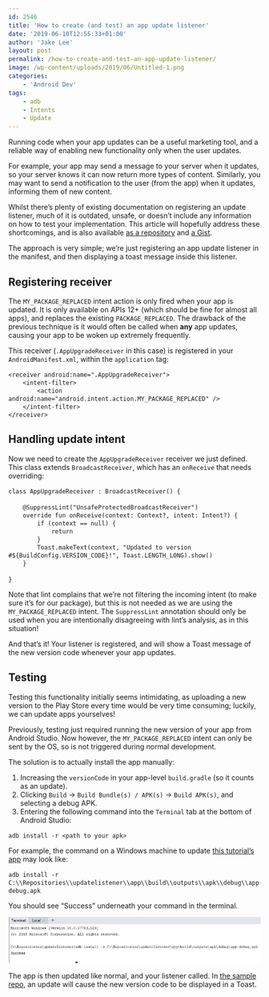 ```yaml
---
id: 2546
title: 'How to create (and test) an app update listener'
date: '2019-06-10T12:55:33+01:00'
author: 'Jake Lee'
layout: post
permalink: /how-to-create-and-test-an-app-update-listener/
image: /wp-content/uploads/2019/06/Untitled-1.png
categories:
    - 'Android Dev'
tags:
    - adb
    - Intents
    - Update
---
```


Running code when your app updates can be a useful marketing tool, and a reliable way of enabling new functionality only when the user updates.

For example, your app may send a message to your server when it updates, so your server knows it can now return more types of content. Similarly, you may want to send a notification to the user (from the app) when it updates, informing them of new content.

Whilst there’s plenty of existing documentation on registering an update listener, much of it is outdated, unsafe, or doesn’t include any information on how to test your implementation. This article will hopefully address these shortcomings, and is also available [as a repository](https://github.com/JakeSteam/UpdateListener) and [a Gist](https://gist.github.com/JakeSteam/4561f0f46a7b08be50785a72559f8fef).

The approach is very simple; we’re just registering an app update listener in the manifest, and then displaying a toast message inside this listener.

## Registering receiver

The `MY_PACKAGE_REPLACED` intent action is only fired when your app is updated. It is only available on APIs 12+ (which should be fine for almost all apps), and replaces the existing `PACKAGE_REPLACED`. The drawback of the previous technique is it would often be called when **any** app updates, causing your app to be woken up extremely frequently.

This receiver (`.AppUpgradeReceiver` in this case) is registered in your `AndroidManifest.xml`, within the `application` tag:

```
<receiver android:name=".AppUpgradeReceiver">
    <intent-filter>
        <action android:name="android.intent.action.MY_PACKAGE_REPLACED" />
    </intent-filter>
</receiver>
```

## Handling update intent

Now we need to create the `AppUpgradeReceiver` receiver we just defined. This class extends `BroadcastReceiver`, which has an `onReceive` that needs overriding:

```
class AppUpgradeReceiver : BroadcastReceiver() {

    @SuppressLint("UnsafeProtectedBroadcastReceiver")
    override fun onReceive(context: Context?, intent: Intent?) {
        if (context == null) {
            return
        }
        Toast.makeText(context, "Updated to version #${BuildConfig.VERSION_CODE}!", Toast.LENGTH_LONG).show()
    }

}
```

Note that lint complains that we’re not filtering the incoming intent (to make sure it’s for our package), but this is not needed as we are using the `MY_PACKAGE_REPLACED` intent. The `SuppressLint` annotation should only be used when you are intentionally disagreeing with lint’s analysis, as in this situation!

And that’s it! Your listener is registered, and will show a Toast message of the new version code whenever your app updates.

## Testing

Testing this functionality initially seems intimidating, as uploading a new version to the Play Store every time would be very time consuming; luckily, we can update apps yourselves!

Previously, testing just required running the new version of your app from Android Studio. Now however, the `MY_PACKAGE_REPLACED` intent can only be sent by the OS, so is not triggered during normal development.

The solution is to actually install the app manually:

1. Increasing the `versionCode` in your app-level `build.gradle` (so it counts as an update).
2. Clicking `Build` -&gt; `Build Bundle(s) / APK(s)` -&gt; `Build APK(s)`, and selecting a debug APK.
3. Entering the following command into the `Terminal` tab at the bottom of Android Studio:

```
adb install -r <path to your apk>
```

For example, the command on a Windows machine to update [this tutorial’s app](https://github.com/JakeSteam/UpdateListener) may look like:

```text
adb install -r C:\\Repositories\\updatelistener\\app\\build\\outputs\\apk\\debug\\app-debug.apk
```

You should see “Success” underneath your command in the terminal.

[![](/wp-content/uploads/2019/06/Annotation-2019-06-10-125106.jpg)](/wp-content/uploads/2019/06/Annotation-2019-06-10-125106.jpg)

The app is then updated like normal, and your listener called. In [the sample repo](https://github.com/JakeSteam/UpdateListener), an update will cause the new version code to be displayed in a Toast.